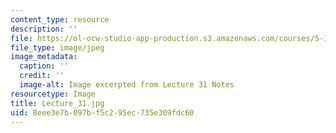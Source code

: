 ```yaml
---
content_type: resource
description: ''
file: https://ol-ocw-studio-app-production.s3.amazonaws.com/courses/5-111sc-principles-of-chemical-science-fall-2014/8eee3e7b097bf5c295ec735e309fdc60_Lecture_31.jpg
file_type: image/jpeg
image_metadata:
  caption: ''
  credit: ''
  image-alt: Image excerpted from Lecture 31 Notes
resourcetype: Image
title: Lecture_31.jpg
uid: 8eee3e7b-097b-f5c2-95ec-735e309fdc60
---
```

